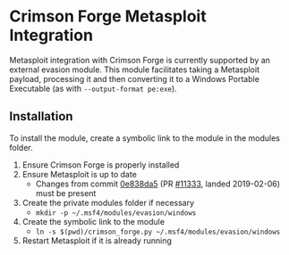 # Crimson Forge Metasploit Integration
Metasploit integration with Crimson Forge is currently supported by an external
evasion module. This module facilitates taking a Metasploit payload, processing
it and then converting it to a Windows Portable Executable (as with
`--output-format pe:exe`).

## Installation
To install the module, create a symbolic link to the module in the modules
folder.

1. Ensure Crimson Forge is properly installed
1. Ensure Metasploit is up to date
    * Changes from commit [0e838da5][1] (PR [#11333][2], landed 2019-02-06) must
      be present
1. Create the private modules folder if necessary
    * `mkdir -p ~/.msf4/modules/evasion/windows`
1. Create the symbolic link to the module
    * `ln -s $(pwd)/crimson_forge.py ~/.msf4/modules/evasion/windows`
1. Restart Metasploit if it is already running

[1]: https://github.com/rapid7/metasploit-framework/commit/0e838da56b2f4bb6e7d8c5ea09a46cb65dfb360a
[2]: https://github.com/rapid7/metasploit-framework/pull/11333
